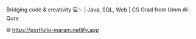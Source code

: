 Bridging code & creativity 💻✨ | Java, SQL, Web | CS Grad from Umm Al-Qura

🌐 https://portfolio-maram.netlify.app
